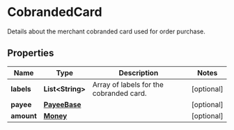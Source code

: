 

# CobrandedCard

Details about the merchant cobranded card used for order purchase.

## Properties

| Name | Type | Description | Notes |
|------------ | ------------- | ------------- | -------------|
|**labels** | **List&lt;String&gt;** | Array of labels for the cobranded card. |  [optional] |
|**payee** | [**PayeeBase**](PayeeBase.md) |  |  [optional] |
|**amount** | [**Money**](Money.md) |  |  [optional] |



